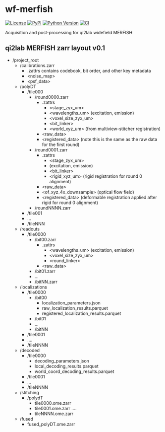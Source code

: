 # wf-merfish

[![License](https://img.shields.io/pypi/l/wf-merfish.svg?color=green)](https://github.com/dpshepherd/wf-merfish/main/LICENSE)
[![PyPI](https://img.shields.io/pypi/v/wf-merfish.svg?color=green)](https://pypi.org/project/wf-merfish)
[![Python Version](https://img.shields.io/pypi/pyversions/wf-merfish.svg?color=green)](https://python.org)
[![CI](https://github.com/dpshepherd/wf-merfish/actions/workflows/ci.yml/badge.svg)](https://github.com/dpshepherd/wf-merfish/actions/workflows/ci.yml)

Acquisition and post-processing for qi2lab widefield MERFISH


## qi2lab MERFISH zarr layout v0.1
- /project_root
  - /calibrations.zarr
    - .zattrs contains codebook, bit order, and other key metadata
    - <noise_map>
    - <psf_data>
  - /polyDT
    - /tile000
      - /round0000.zarr
        - .zattrs
          - <stage_zyx_um>
          - <wavelengths_um> (excitation, emission)
          - <voxel_size_zyx_um>
          - <bit_linker>
          - <world_xyz_um> (from multiview-stitcher registration)
        - <raw_data>
        - <registered_data> (note this is the same as the raw data for the first round)
      - /round0001.zarr
        - .zattrs
          - <stage_zyx_um>
          - <wavelengths> (excitation, emission)
          - <bit_linker>
          - <rigid_xyz_um> (rigid registration for round 0 alignment)
        - <raw_data>
        - <of_xyz_4x_downsample> (optical flow field)
        - <registered_data> (deformable registration applied after rigid for round 0 alignment)
      - /roundNNNN.zarr
    - /tile001
    - ...
    - /tileNNN
  - /readouts
    - /tile0000
      - /bit00.zarr
        - .zattrs
          - <wavelengths_um> (excitation, emission)
          - <voxel_size_zyx_um>
          - <round_linker>
        - <raw_data>
      - /bit01.zarr
      - ...
      - /bitNN.zarr
  - /localizations
    - /tile0000
      - /bit00
        - localization_parameters.json
        - raw_localization_results.parquet
        - registered_localization_results.parquet
      - /bit01
      - ...
      - /bitNN
    - /tile0001
    - ....
    - /tileNNNN
  - /decoded
    - /tile0000
      - decoding_parameters.json
      - local_decoding_results.parquet
      - world_coord_decoding_results.parquet
    - /tile0001
    - ...
    - /tileNNNN
  - /stitching
    - /polydT
      - tile0000.ome.zarr
      - tile0001.ome.zarr
      ....
      - tileNNNN.ome.zarr
  - /fused
    - fused_polyDT.ome.zarr
      
      
